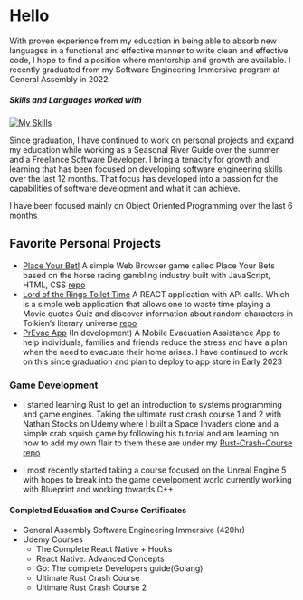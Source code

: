 # Hello

With proven experience from my education in being able to absorb new languages in a functional and effective manner to write clean and effective code, I hope to find a position where mentorship and growth are available.
I recently graduated from my Software Engineering Immersive program at General Assembly in 2022.

##### Skills and Languages worked with
[![My Skills](https://skillicons.dev/icons?i=html,css,js,react,express,postgres,py,django,go,rust,git,github&perline=4)](https://skillicons.dev)

Since graduation, I have continued to work on personal projects and expand my education while working as a Seasonal River Guide over the summer and a Freelance Software Developer. I bring a tenacity for growth and learning that has been focused on developing software engineering skills over the last 12 months. That focus has developed into a passion for the capabilities of software development and what it can achieve.

I have been focused mainly on Object Oriented Programming over the last 6 months

## Favorite Personal Projects 
- [Place Your Bet!](https://rybaier.github.io/Place-Your-Bets/) A simple Web Browser game called Place Your Bets based on the horse racing gambling industry built with JavaScript, HTML, CSS [repo](https://github.com/rybaier/Place-Your-Bets)
- [Lord of the Rings Toilet Time](https://lotr-toilet-time.netlify.app/) A REACT application with API calls. Which is a simple web application that allows one to waste time playing a Movie quotes Quiz and discover information about random characters in Tolkien’s literary universe [repo](https://github.com/rybaier/LOTR-TT-React-API)
- [PrEvac App](https://github.com/rybaier/PrEvac) (In development) A Mobile Evacuation Assistance App to help individuals, families and friends reduce the stress and have a plan when the need to evacuate their home arises. I have continued to work on this since graduation and plan to deploy to app store in Early 2023


### Game Development
- I started learning Rust to get an introduction to systems programming and game engines. Taking the ultimate rust crash course 1 and 2 with Nathan Stocks on Udemy where I built a Space Invaders clone and a simple crab squish game by following his tutorial and am learning on how to add my own flair to them these are under my [Rust-Crash-Course repo](https://github.com/rybaier/Rust-crash-course) 

- I most recently started taking a course focused on the Unreal Engine 5 with hopes to break into the game develpoment world currently working with Blueprint and working towards C++

#### Completed Education and Course Certificates 
- General Assembly Software Engineering Immersive (420hr) 
- Udemy Courses
    - The Complete React Native + Hooks
    - React Native: Advanced Concepts 
    - Go: The complete Developers guide(Golang) 
    - Ultimate Rust Crash Course
    - Ultimate Rust Crash Course 2


